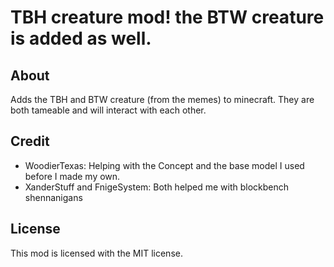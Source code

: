 # TBH creature mod! the BTW creature is added as well. 

## About
Adds the TBH and BTW creature (from the memes) to minecraft. They are both tameable and will interact with each other. 

## Credit
- WoodierTexas: Helping with the Concept and the base model I used before I made my own.
- XanderStuff and FnigeSystem: Both helped me with blockbench shennanigans

## License

This mod is licensed with the MIT license. 
